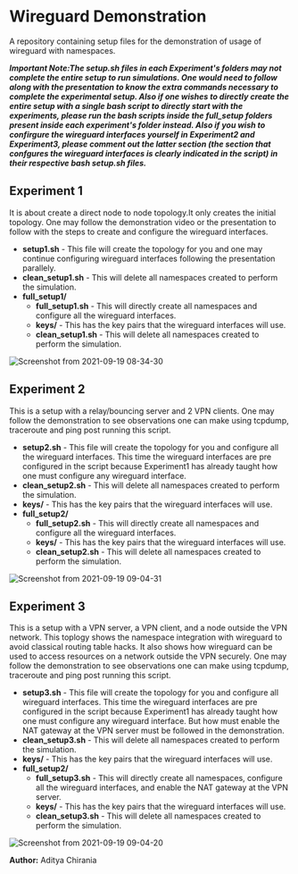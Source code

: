 # Wireguard Demonstration
A repository containing setup files for the demonstration of usage of wireguard with namespaces. 

***Important Note:The setup.sh files in each Experiment's folders may not complete the entire setup to run simulations. One would need to follow along with the presentation to know the extra commands necessary to complete the experimental setup. Also if one wishes to directly create the entire setup with a single bash script to directly start with the experiments, please run the bash scripts inside the full_setup folders present inside each experiment's folder instead.
Also if you wish to confirgure the wireguard interfaces yourself in Experiment2 and Experiment3, please comment out the latter section (the section that confgures the wireguard interfaces is clearly indicated in the script) in their respective bash setup.sh files.***

## Experiment 1

It is about create a direct node to node topology.It only creates the initial topology. One may follow the demonstration video or the presentation to follow with the steps to create and configure the wireguard interfaces.
-  **setup1.sh** - This file will create the topology for you and one may continue configuring wireguard interfaces following the presentation parallely. 
-  **clean_setup1.sh** - This will delete all namespaces created to perform the simulation. 
-  **full_setup1/** 
    - **full_setup1.sh** - This will directly create all namespaces and configure all the wireguard interfaces.
    - **keys/** - This has the key pairs that the wireguard interfaces will use.
    - **clean_setup1.sh** - This will delete all namespaces created to perform the simulation. 

![Screenshot from 2021-09-19 08-34-30](https://user-images.githubusercontent.com/52464668/133916029-c4cfb561-e7ca-4db1-b619-81c7f80a5bff.png)

## Experiment 2

This is a setup with a relay/bouncing server and 2 VPN clients.  One may follow the demonstration to see observations one can make using tcpdump, traceroute and ping post running this script. 

-  **setup2.sh** - This file will create the topology for you and configure all the wireguard interfaces. This time the wireguard interfaces are pre configured in the script because Experiment1 has already taught how one must configure any wireguard interface. 
-  **clean_setup2.sh** - This will delete all namespaces created to perform the simulation. 
-  **keys/** - This has the key pairs that the wireguard interfaces will use.
-  **full_setup2/** 
    - **full_setup2.sh** - This will directly create all namespaces and configure all the wireguard interfaces.
    - **keys/** - This has the key pairs that the wireguard interfaces will use.
    - **clean_setup2.sh** - This will delete all namespaces created to perform the simulation. 

![Screenshot from 2021-09-19 09-04-31](https://user-images.githubusercontent.com/52464668/133916008-246d1153-c770-46cf-aad2-79f98355f4a0.png)


## Experiment 3

This is a setup with a VPN server, a VPN client, and a node outside the VPN network. This toplogy shows the namespace integration with wireguard to avoid classical routing table hacks. It also shows how wireguard can be used to access resources on a network outside the VPN securely. One may follow the demonstration to see observations one can make using tcpdump, traceroute and ping post running this script. 

-  **setup3.sh** - This file will create the topology for you and configure all wireguard interfaces. This time the wireguard interfaces are pre configured in the script because Experiment1 has already taught how one must configure any wireguard interface. But how must enable the NAT gateway at the VPN server must be followed in the demonstration.  
-  **clean_setup3.sh** - This will delete all namespaces created to perform the simulation. 
-  **keys/** - This has the key pairs that the wireguard interfaces will use.
-  **full_setup2/** 
    - **full_setup3.sh** - This will directly create all namespaces, configure all the wireguard interfaces, and enable the NAT gateway at the VPN server. 
    - **keys/** - This has the key pairs that the wireguard interfaces will use.
    - **clean_setup3.sh** - This will delete all namespaces created to perform the simulation. 

![Screenshot from 2021-09-19 09-04-20](https://user-images.githubusercontent.com/52464668/133916039-2beaecb2-6ae9-4a30-926d-1806ef64bf29.png)

**Author:** 
Aditya Chirania
